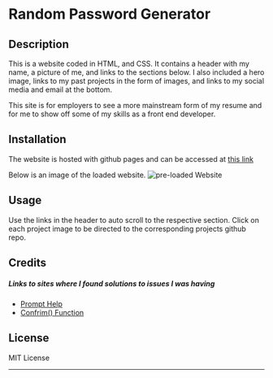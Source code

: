 # Random Password Generator

## Description

This is a website coded in HTML, and CSS. It contains a header with my name, a picture of me, and links to the sections below. I also included a hero image, links to my past projects in the form of images, and links to my social media and email at the bottom.  

This site is for employers to see a more mainstream form of my resume and for me to show off some of my skills as a front end developer.

## Installation

The website is hosted with github pages and can be accessed at [this link](https://blakee-37.github.io/Challenge-2/)

Below is an image of the loaded website.
![pre-loaded Website](./assets/images/deployed-website.png)

## Usage

Use the links in the header to auto scroll to the respective section. Click on each project image to be directed to the corresponding projects github repo.

## Credits
##### Links to sites where I found solutions to issues I was having
* [Prompt Help](https://www.w3schools.com/js/js_popup.asp)
* [Confrim() Function](https://www.w3schools.com/jsref/met_win_confirm.asp)

## License

MIT License

---